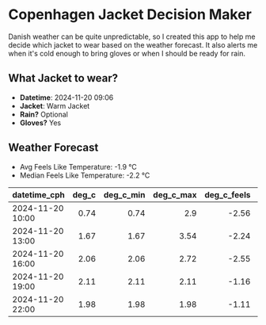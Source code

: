 
# Copenhagen Jacket Decision Maker

Danish weather can be quite unpredictable, so I created this app to help me decide which jacket to wear based on the weather forecast. 
It also alerts me when it's cold enough to bring gloves or when I should be ready for rain.

## What Jacket to wear?

- **Datetime**: 2024-11-20 09:06
- **Jacket**: Warm Jacket
- **Rain?** Optional
- **Gloves?** Yes

## Weather Forecast
- Avg Feels Like Temperature: -1.9 °C
- Median Feels Like Temperature: -2.2 °C

| datetime_cph     |   deg_c |   deg_c_min |   deg_c_max |   deg_c_feels | weather   | wind   | rain   |
|:-----------------|--------:|------------:|------------:|--------------:|:----------|:-------|:-------|
| 2024-11-20 10:00 |    0.74 |        0.74 |        2.9  |         -2.56 | Rain      | Low    | Low    |
| 2024-11-20 13:00 |    1.67 |        1.67 |        3.54 |         -2.24 | Rain      | Low    | Low    |
| 2024-11-20 16:00 |    2.06 |        2.06 |        2.72 |         -2.55 | Clouds    | Medium | None   |
| 2024-11-20 19:00 |    2.11 |        2.11 |        2.11 |         -1.16 | Clouds    | Low    | None   |
| 2024-11-20 22:00 |    1.98 |        1.98 |        1.98 |         -1.11 | Snow      | Low    | None   |
        